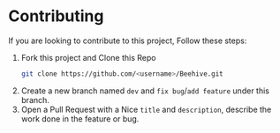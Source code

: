# Contributing
If you are looking to contribute to this project, Follow these steps:
1. Fork this project and Clone this Repo 
    ```bash
    git clone https://github.com/<username>/Beehive.git
    ```
2. Create a new branch named `dev` and `fix bug`/`add feature` under this branch.
3. Open a Pull Request with a Nice `title` and `description`, describe the work done in the feature or bug.

